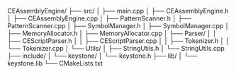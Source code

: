CEAssemblyEngine/
├── src/
│   ├── main.cpp
│   ├── CEAssemblyEngine.h
│   ├── CEAssemblyEngine.cpp
│   ├── PatternScanner.h
│   ├── PatternScanner.cpp
│   ├── SymbolManager.h
│   ├── SymbolManager.cpp
│   ├── MemoryAllocator.h
│   ├── MemoryAllocator.cpp
│   ├── Parser/
│   │   ├── CEScriptParser.h
│   │   ├── CEScriptParser.cpp
│   │   ├── Tokenizer.h
│   │   └── Tokenizer.cpp
│   └── Utils/
│       ├── StringUtils.h
│       └── StringUtils.cpp
├── include/
│   └── keystone/
│       └── keystone.h
├── lib/
│   └── keystone.lib
└── CMakeLists.txt
